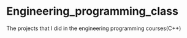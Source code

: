 # Engineering_programming_class
The projects that I did in the engineering programming courses(C++)
